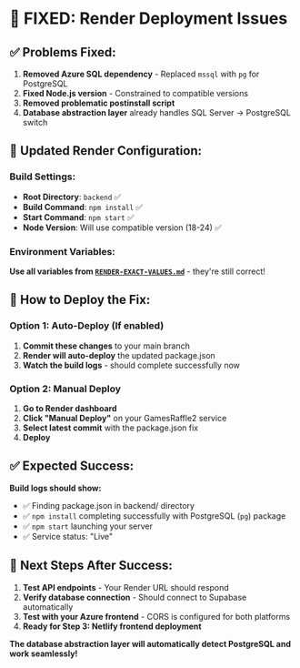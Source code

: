 # 🔧 FIXED: Render Deployment Issues

## ✅ **Problems Fixed:**

1. **Removed Azure SQL dependency** - Replaced `mssql` with `pg` for PostgreSQL
2. **Fixed Node.js version** - Constrained to compatible versions  
3. **Removed problematic postinstall script**
4. **Database abstraction layer** already handles SQL Server → PostgreSQL switch

## 🚀 **Updated Render Configuration:**

### **Build Settings:**
- **Root Directory**: `backend` ✅
- **Build Command**: `npm install` ✅
- **Start Command**: `npm start` ✅
- **Node Version**: Will use compatible version (18-24) ✅

### **Environment Variables:**
**Use all variables from [`RENDER-EXACT-VALUES.md`](RENDER-EXACT-VALUES.md)** - they're still correct!

## 🔄 **How to Deploy the Fix:**

### Option 1: Auto-Deploy (If enabled)
1. **Commit these changes** to your main branch
2. **Render will auto-deploy** the updated package.json
3. **Watch the build logs** - should complete successfully now

### Option 2: Manual Deploy  
1. **Go to Render dashboard**
2. **Click "Manual Deploy"** on your GamesRaffle2 service
3. **Select latest commit** with the package.json fix
4. **Deploy**

## ✅ **Expected Success:**

**Build logs should show:**
- ✅ Finding package.json in backend/ directory
- ✅ `npm install` completing successfully with PostgreSQL (`pg`) package
- ✅ `npm start` launching your server
- ✅ Service status: "Live"

## 🎯 **Next Steps After Success:**

1. **Test API endpoints** - Your Render URL should respond
2. **Verify database connection** - Should connect to Supabase automatically
3. **Test with your Azure frontend** - CORS is configured for both platforms
4. **Ready for Step 3: Netlify frontend deployment**

**The database abstraction layer will automatically detect PostgreSQL and work seamlessly!**